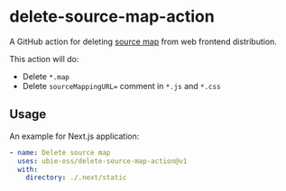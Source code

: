 # delete-source-map-action

A GitHub action for deleting [source map](https://developer.mozilla.org/en-US/docs/Tools/Debugger/How_to/Use_a_source_map) from web frontend distribution.

This action will do:

- Delete `*.map`
- Delete `sourceMappingURL=` comment in `*.js` and `*.css`

## Usage

An example for Next.js application:

```yml
- name: Delete source map
  uses: ubie-oss/delete-source-map-action@v1
  with:
    directory: ./.next/static
```
